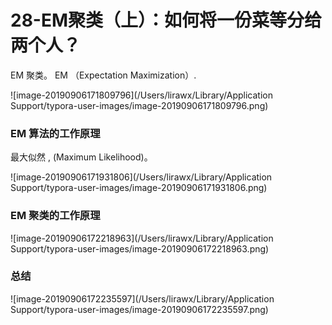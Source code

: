 # 28-EM聚类（上）：如何将一份菜等分给两个人？



EM 聚类。 EM （Expectation Maximization）.

![image-20190906171809796](/Users/lirawx/Library/Application Support/typora-user-images/image-20190906171809796.png)



### EM 算法的工作原理

最大似然 , (Maximum Likelihood)。 

![image-20190906171931806](/Users/lirawx/Library/Application Support/typora-user-images/image-20190906171931806.png)



### EM 聚类的工作原理

![image-20190906172218963](/Users/lirawx/Library/Application Support/typora-user-images/image-20190906172218963.png)



### 总结



![image-20190906172235597](/Users/lirawx/Library/Application Support/typora-user-images/image-20190906172235597.png)



